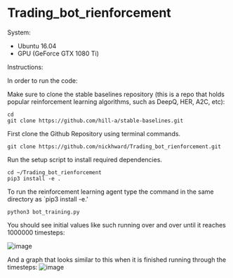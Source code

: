 # Trading_bot_rienforcement
System:
- Ubuntu 16.04
- GPU (GeForce GTX 1080 Ti)


Instructions:

In order to run the code:

Make sure to clone the stable baselines repository (this is a repo that holds popular reinforcement learning algorithms, such as DeepQ, HER, A2C, etc):
```
cd
git clone https://github.com/hill-a/stable-baselines.git
```

First clone the Github Repository using terminal commands.

```
git clone https://github.com/nickhward/Trading_bot_rienforcement.git
```

Run the setup script to install required dependencies.
```
cd ~/Trading_bot_rienforcement
pip3 install -e .
```


To run the reinforcement learning agent type the command in the same directory as `pip3 install -e.'
```
python3 bot_training.py
```

You should see initial values like such running over and over until it reaches 1000000 timesteps:

![image](https://user-images.githubusercontent.com/78880630/138394972-58f1b4cb-6bef-4cd1-8584-4de2dcea3dbc.png)

And a graph that looks similar to this when it is finished running through the timesteps:
![image](https://user-images.githubusercontent.com/78880630/138395802-e65ecd75-fb67-4f90-9a0f-be69f14d9ea1.png)


